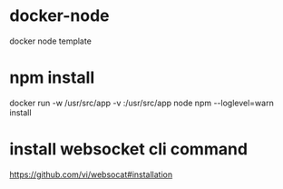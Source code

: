 # docker-node
docker node template

# npm install
docker run -w /usr/src/app -v <Your directory that contains package.json>:/usr/src/app node npm --loglevel=warn install

# install websocket cli command
https://github.com/vi/websocat#installation
